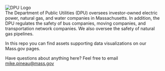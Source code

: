 ![DPU Logo](https://upload.wikimedia.org/wikipedia/commons/thumb/f/f6/MassDPU_seal.svg/200px-MassDPU_seal.svg.png)<br>
The Department of Public Utilities (DPU) oversees investor-owned electric power, natural gas, and water companies in Massachusetts. In addition, the DPU regulates the safety of bus companies, moving companies, and transportation network companies. We also oversee the safety of natural gas pipelines.

In this repo you can find assets supporting data visualizations on our Mass.gov pages.

Have questions about anything here?  Feel free to email mike.pineau@mass.gov
